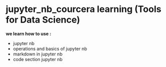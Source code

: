 # jupyter_nb_courcera learning (Tools for Data Science)
 __we learn how to use :__ 
+ jupyter nb
+  operations and basics of jupyter nb
+ markdown in jupyter nb
+ code section jupyter nb

